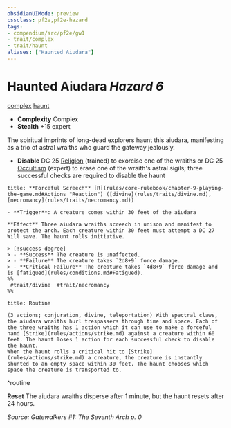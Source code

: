 ```yaml
---
obsidianUIMode: preview
cssclass: pf2e,pf2e-hazard
tags:
- compendium/src/pf2e/gw1
- trait/complex
- trait/haunt
aliases: ["Haunted Aiudara"]
---
```

# Haunted Aiudara *Hazard 6*  
[complex](complex.md "Complex Hazard Trait")  [haunt](haunt.md "Haunt Hazard Trait")  

- **Complexity** Complex
- **Stealth** +15 expert  

The spiritual imprints of long-dead explorers haunt this aiudara, manifesting as a trio of astral wraiths who guard the gateway jealously.

- **Disable** DC 25 [Religion](skills.md#Religion) (trained) to exorcise one of the wraiths or DC 25 [Occultism](skills.md#Occultism) (expert) to erase one of the wraith's astral sigils; three successful checks are required to disable the haunt  

```ad-embed-ability
title: **Forceful Screech** [R](rules/core-rulebook/chapter-9-playing-the-game.md#Actions "Reaction") ([divine](rules/traits/divine.md), [necromancy](rules/traits/necromancy.md))

- **Trigger**: A creature comes within 30 feet of the aiudara

**Effect** Three aiudara wraiths screech in unison and manifest to protect the arch. Each creature within 30 feet must attempt a DC 27 Will save. The haunt rolls initiative.

> [!success-degree] 
> - **Success** The creature is unaffected.
> - **Failure** The creature takes `2d8+9` force damage.
> - **Critical Failure** The creature takes `4d8+9` force damage and is [fatigued](rules/conditions.md#Fatigued).  
%%
 #trait/divine  #trait/necromancy 
%%
```

```ad-pf2-summary
title: Routine

(3 actions; conjuration, divine, teleportation) With spectral claws, the aiudara wraiths hurl trespassers through time and space. Each of the three wraiths has 1 action which it can use to make a forceful hand [Strike](rules/actions/strike.md) against a creature within 60 feet. The haunt loses 1 action for each successful check to disable the haunt.
When the haunt rolls a critical hit to [Strike](rules/actions/strike.md) a creature, the creature is instantly shunted to an empty space within 30 feet. The haunt chooses which space the creature is transported to.
```
^routine

**Reset** The aiudara wraiths disperse after 1 minute, but the haunt resets after 24 hours.  

*Source: Gatewalkers #1: The Seventh Arch p. 0*
